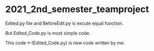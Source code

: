 # 2021_2nd_semester_teamproject

Edited.py file and BeforeEdit.py is excute equal function.

But Edited_Code.py is most simple code.

This code <-(Edited_Code.py) is new code written by me.
